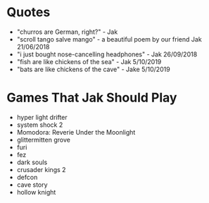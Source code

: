 <!-- TITLE: Syphonx -->
<!-- SUBTITLE: A quick summary of Syphonx -->
# Quotes
* "churros are German, right?" - Jak
* "scroll tango salve mango" - a beautiful poem by our friend Jak 21/06/2018
* "i just bought nose-cancelling headphones" - Jak 26/09/2018
* "fish are like chickens of the sea" - Jak 5/10/2019
* "bats are like chickens of the cave" - Jake 5/10/2019

# Games That Jak Should Play
* hyper light drifter
* system shock 2
* Momodora: Reverie Under the Moonlight
* glittermitten grove
* furi
* fez
* dark souls
* crusader kings 2
* defcon
* cave story
* hollow knight